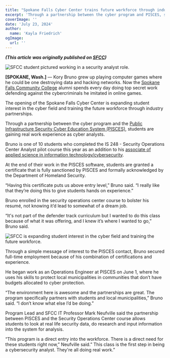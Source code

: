 ```yaml
---
title: "Spokane Falls Cyber Center trains future workforce through industry partnership"
excerpt: 'Through a partnership between the cyber program and PISCES, students are gaining real work experience as cyber analysts.'
coverImage: ''
date: 'July 23, 2024'
author:
  name: 'Kayla Friedrich'
ogImage:
  url: ''
---
```


***(This article was originally published on [SFCC](https://shared.spokane.edu/Content-Items/News-Articles/2024/Spokane-Falls-Cyber-Center-trains-future-workforce?s=SFCC/))***

![SFCC student pictured working in a security analyst role.](https://shared.spokane.edu/ccsglobal/media/Global/Hero%201340x600/CyberSecurit_y-2024-1.jpg?ext=.jpg "SFCC student pictured working in a security analyst role.")

**[SPOKANE, Wash.]** — Kory Bruno grew up playing computer games where he could be one destroying data and hacking networks. Now the [Spokane Falls Community College](https://sfcc.spokane.edu/) alumni spends every day doing top secret work defending against the cybercriminals he imitated in online games.  

The opening of the Spokane Falls Cyber Center is expanding student interest in the cyber field and training the future workforce through industry partnerships.  

Through a partnership between the cyber program and the [Public Infrastructure Security Cyber Education System (PISCES)](https://pisces-intl.org/), students are gaining real work experience as cyber analysts.  

Bruno is one of 10 students who completed the IS 248 - Security Operations Center Analyst pilot course this year as an addition to his [associate of applied science in information technology/cybersecurity](https://sfcc.spokane.edu/What-to-Study/Programs/Pathway-Course-Map?plan=Cybersecurity&utm_source=skillpointe&utm_medium=referral_link). 

At the end of their work in the PISCES software, students are granted a certificate that is fully sanctioned by PISCES and formally acknowledged by the Department of Homeland Security. 

“Having this certificate puts us above entry level,” Bruno said. “I really like that they’re doing this to give students hands on experience.” 

Bruno enrolled in the security operations center course to bolster his resumé, not knowing it’d lead to somewhat of a dream job.  

“It's not part of the defender track curriculum but I wanted to do this class because of what it was offering, and I knew it’s where I wanted to go,” Bruno said.  

![SFCC is expanding student interest in the cyber field and training the future workforce.](https://shared.spokane.edu/ccsglobal/media/Global/Hero%201340x600/CyberSecurit_y-2024-2.jpg?ext=.jpg "SFCC is expanding student interest in the cyber field and training the future workforce.")

Through a simple message of interest to the PISCES contact, Bruno secured full-time employment because of his combination of certifications and experience. 

He began work as an Operations Engineer at PISCES on June 1, where he uses his skills to protect local municipalities in communities that don’t have budgets allocated to cyber protection. 

“The environment here is awesome and the partnerships are great. The program specifically partners with students and local municipalities,” Bruno said. “I don’t know what else I’d be doing.” 

Program Lead and SFCC IT Professor Mark Neufville said the partnership between PISCES and the Security Operations Center course allows students to look at real life security data, do research and input information into the system for analysis. 

“This program is a direct entry into the workforce. There is a direct need for these students right now,” Neufville said.” This class is the first step in being a cybersecurity analyst. They're all doing real work.” 